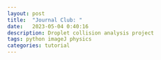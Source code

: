 ```yaml
---
layout: post
title:  "Journal Club: "
date:   2023-05-04 0:40:16
description: Droplet collision analysis project
tags: python imageJ physics
categories: tutorial
---
```

